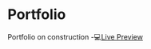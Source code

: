 # Portfolio
Portfolio on construction
-💻[Live Preview](https://cocky-sammet-9b13a4.netlify.app/ "Live Preview")
